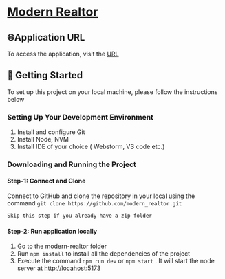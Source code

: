 # [Modern Realtor](https://modern-realtor.onrender.com)

## 🌐Application URL

To access the application, visit the [URL](https://modern-realtor.onrender.com)

## 🚀 Getting Started

To set up this project on your local machine, please follow the instructions below

### Setting Up Your Development Environment

1) Install and configure Git
2) Install Node, NVM
3) Install IDE of your choice ( Webstorm, VS code etc.)

### Downloading and Running the Project

#### Step-1: Connect and Clone

   Connect to GitHub and clone the repository in your local using the
   command ``` git clone https://github.com/modern_realtor.git ```

    Skip this step if you already have a zip folder

#### Step-2: Run application locally

1) Go to the modern-realtor folder
2) Run ``` npm install ``` to install all the dependencies of the project
3) Execute the command ``` npm run dev ``` or ``` npm start ``` . It will start the node server at <http://locahost:5173>
